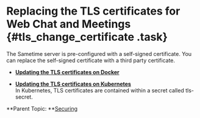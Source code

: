 # Replacing the TLS certificates for Web Chat and Meetings {#tls_change_certificate .task}

The Sametime server is pre-configured with a self-signed certificate. You can replace the self-signed certificate with a third party certificate.

-   **[Updating the TLS certificates on Docker](tls_change_certificate_docker.md)**  

-   **[Updating the TLS certificates on Kubernetes](tls_change_certificate_kubernetes.md)**  
In Kubernetes, TLS certificates are contained within a secret called tls-secret.

**Parent Topic: **[Securing](securing.md)

